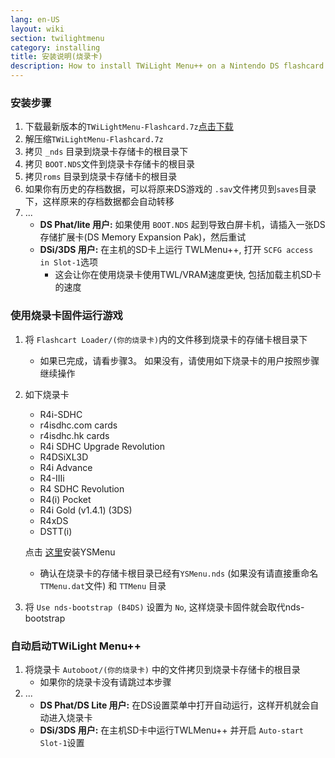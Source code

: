 ```yaml
---
lang: en-US
layout: wiki
section: twilightmenu
category: installing
title: 安装说明(烧录卡)
description: How to install TWiLight Menu++ on a Nintendo DS flashcard
---
```


### 安装步骤
1. 下载最新版本的`TWiLightMenu-Flashcard.7z`[点击下载](https://github.com/DS-Homebrew/TWiLightMenu/releases)
1. 解压缩`TWiLightMenu-Flashcard.7z`
1. 拷贝 `_nds` 目录到烧录卡存储卡的根目录下
1. 拷贝 `BOOT.NDS`文件到烧录卡存储卡的根目录
1. 拷贝`roms` 目录到烧录卡存储卡的根目录
1. 如果你有历史的存档数据，可以将原来DS游戏的 `.sav`文件拷贝到`saves`目录下，这样原来的存档数据都会自动转移
1. ...
   - **DS Phat/lite 用户:** 如果使用 `BOOT.NDS` 起到导致白屏卡机，请插入一张DS存储扩展卡(DS Memory Expansion Pak)，然后重试
   - **DSi/3DS 用户:** 在主机的SD卡上运行 TWLMenu++, 打开 `SCFG access in Slot-1`选项
      - 这会让你在使用烧录卡使用TWL/VRAM速度更快, 包括加载主机SD卡的速度

### 使用烧录卡固件运行游戏
1. 将 `Flashcart Loader/(你的烧录卡)`内的文件移到烧录卡的存储卡根目录下
   - 如果已完成，请看步骤3。 如果没有，请使用如下烧录卡的用户按照步骤继续操作

1. 如下烧录卡
   - R4i-SDHC
   - r4isdhc.com cards
   - r4isdhc.hk cards
   - R4i SDHC Upgrade Revolution
   - R4DSiXL3D
   - R4i Advance
   - R4-IIIi
   - R4 SDHC Revolution
   - R4(i) Pocket
   - R4i Gold (v1.4.1) (3DS)
   - R4xDS
   - DSTT(i)

   点击 [这里](https://gbatemp.net/threads/retrogamefan-updates-releases.267243/)安装YSMenu
      - 确认在烧录卡的存储卡根目录已经有`YSMenu.nds` (如果没有请直接重命名`TTMenu.dat`文件) 和 `TTMenu` 目录
1. 将 `Use nds-bootstrap (B4DS)` 设置为 `No`, 这样烧录卡固件就会取代nds-bootstrap

### 自动启动TWiLight Menu++
1. 将烧录卡 `Autoboot/(你的烧录卡)` 中的文件拷贝到烧录卡存储卡的根目录
   - 如果你的烧录卡没有请跳过本步骤
1. ...
   - **DS Phat/DS Lite 用户:** 在DS设置菜单中打开自动运行，这样开机就会自动进入烧录卡
   - **DSi/3DS 用户:** 在主机SD卡中运行TWLMenu++ 并开启 `Auto-start Slot-1`设置
